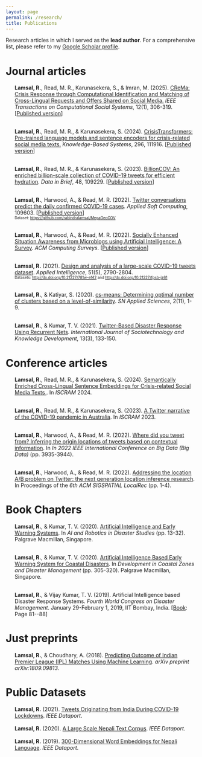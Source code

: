 ```yaml
---
layout: page
permalink: /research/
title: Publications
---
```

Research articles in which I served as the **lead author**. For a comprehensive list, please refer to my <a href="https://scholar.google.com/citations?hl=en&user=tN_Eb9MAAAAJ&view_op=list_works&sortby=pubdate">Google Scholar profile</a>.

<h1>Journal articles</h1>
<ul>

<b>Lamsal, R.</b>, Read, M. R., Karunasekera, S., & Imran, M. (2025). <a href="https://arxiv.org/abs/2405.11897">CReMa: Crisis Response through Computational Identification and Matching of Cross-Lingual Requests and Offers Shared on Social Media.</a> <i>IEEE Transactions on Computational Social Systems</i>, 12(1), 306-319. [<a href="https://doi.org/10.1109/TCSS.2024.3453226">Published version</a>] <br><br>

<b>Lamsal, R.</b>, Read, M. R., & Karunasekera, S. (2024). <a href="https://arxiv.org/pdf/2309.05494">CrisisTransformers: Pre-trained language models and sentence encoders for crisis-related social media texts.</a> <i>Knowledge-Based Systems</i>, 296, 111916. [<a href="https://doi.org/10.1016/j.knosys.2024.111916">Published version</a>]<br><br>


<b>Lamsal, R.</b>, Read, M. R., & Karunasekera, S. (2023). <a href="https://arxiv.org/pdf/2301.11284.pdf">BillionCOV: An enriched billion-scale collection of COVID-19 tweets for efficient hydration</a>. <i>Data in Brief</i>, 48, 109229. [<a href="https://doi.org/10.1016/j.dib.2023.109229">Published version</a>]<br><br>

<b>Lamsal, R.</b>, Harwood, A., & Read, M. R. (2022). <a href="https://arxiv.org/pdf/2206.10471.pdf">Twitter conversations predict the daily confirmed COVID-19 cases</a>. <i>Applied Soft Computing</i>, 109603. [<a href="https://doi.org/10.1016/j.asoc.2022.109603">Published version</a>]<br>
<span style="font-size:0.7em">Dataset: <a href="https://github.com/rabindralamsal/MegaGeoCOV">https://github.com/rabindralamsal/MegaGeoCOV</a></span>
  <br><br>  
  
<b>Lamsal, R.</b>, Harwood, A., & Read, M. R. (2022). <a href="https://arxiv.org/pdf/2209.07272.pdf">Socially Enhanced Situation Awareness from Microblogs using Artificial Intelligence: A Survey</a>. <i>ACM Computing Surveys</i>. [<a href="https://doi.org/10.1145/3524498">Published version</a>]<br><br>
 
  
<b>Lamsal, R.</b> (2021). <a href="https://doi.org/10.1145/3524498">Design and analysis of a large-scale COVID-19 tweets dataset</a>. <i>Applied Intelligence</i>, 51(5), 2790-2804.<br>
<span style="font-size:0.7em">Datasets: <a href="http://dx.doi.org/10.21227/781w-ef42">http://dx.doi.org/10.21227/781w-ef42</a> and <a href="http://dx.doi.org/10.21227/fpsb-jz61">http://dx.doi.org/10.21227/fpsb-jz61</a></span>
<br><br>


<b>Lamsal, R.</b>, & Katiyar, S. (2020). <a href="https://doi.org/10.1007/s42452-020-03582-5">cs-means: Determining optimal number of clusters based on a level-of-similarity</a>. <i>SN Applied Sciences</i>, 2(11), 1-9.<br><br>

<b>Lamsal, R.</b>, & Kumar, T. V. (2021). <a href="https://doi.org/10.4018/978-1-6684-7145-6.ch031">Twitter-Based Disaster Response Using Recurrent Nets</a>. <i>International Journal of Sociotechnology and Knowledge Development</i>, 13(3), 133-150.
</ul>

<h1>Conference articles</h1>
<ul>

<b>Lamsal, R.</b>, Read, M. R., & Karunasekera, S. (2024). <a href="https://arxiv.org/pdf/2403.16614">Semantically Enriched Cross-Lingual Sentence Embeddings for Crisis-related Social Media Texts
</a>. In <i>ISCRAM</i> 2024. <br><br>

<b>Lamsal, R.</b>, Read, M. R., & Karunasekera, S. (2023). <a href="https://arxiv.org/pdf/2302.11136.pdf">A Twitter narrative of the COVID-19 pandemic in Australia</a>. In <i>ISCRAM</i> 2023. <br><br>

<b>Lamsal, R.</b>, Harwood, A., & Read, M. R. (2022). <a href="https://arxiv.org/abs/2211.16506">Where did you tweet from? Inferring the origin locations of tweets based on contextual information</a>. In <i>In 2022 IEEE International Conference on Big Data (Big Data)</i> (pp. 3935-3944).<br><br>

<b>Lamsal, R.</b>, Harwood, A., & Read, M. R. (2022). <a href="https://dl.acm.org/doi/abs/10.1145/3557992.3565989">Addressing the location A/B problem on Twitter: the next generation location inference research</a>. In Proceedings of the <i>6th ACM SIGSPATIAL LocalRec</i> (pp. 1-4).
</ul>

<h1>Book Chapters</h1>

<ul>

<b>Lamsal, R.</b>, & Kumar, T. V. (2020). <a href="https://link.springer.com/chapter/10.1007/978-981-15-4291-6_2">Artificial Intelligence and Early Warning Systems</a>. In <i>AI and Robotics in Disaster Studies</i> (pp. 13-32). Palgrave Macmillan, Singapore.<br><br>

<b>Lamsal, R.</b>, & Kumar, T. V. (2020). <a href="https://link.springer.com/chapter/10.1007/978-981-15-4294-7_21">Artificial Intelligence Based Early Warning System for Coastal Disasters</a>. In <i>Development in Coastal Zones and Disaster Management</i> (pp. 305-320). Palgrave Macmillan, Singapore.<br><br>
  
<b>Lamsal, R.</b>, & Vijay Kumar, T. V. (2019). Artificial Intelligence based Disaster Response Systems. <i>Fourth World Congress on Disaster Management</i>. January 29-February 1, 2019, IIT Bombay, India. [<a href="https://www.wcdm.co.in/Documents/Past%20WCDMs/4th_WCDM_Ebook_Vol-3.pdf">Book</a>: Page 81--88]

</ul>

<h1>Just preprints</h1>

<ul>

<b>Lamsal, R.</b>, & Choudhary, A. (2018). <a href="https://arxiv.org/pdf/1809.09813.pdf">Predicting Outcome of Indian Premier League (IPL) Matches Using Machine Learning</a>. <i>arXiv preprint arXiv:1809.09813</i>.

</ul>


<h1>Public Datasets</h1>

<ul>
<b>Lamsal, R.</b> (2021). <a href="https://dx.doi.org/10.21227/k8gw-xz18">Tweets Originating from India During COVID-19 Lockdowns</a>. <i>IEEE Dataport</i>.<br><br>
<b>Lamsal, R.</b> (2020). <a href="http://dx.doi.org/10.21227/jxrd-d245">A Large Scale Nepali Text Corpus</a>. <i>IEEE Dataport</i>.<br><br>
<b>Lamsal, R.</b> (2019). <a href="http://dx.doi.org/10.21227/dz6s-my90">300-Dimensional Word Embeddings for Nepali Language</a>. <i>IEEE Dataport</i>.
</ul>
